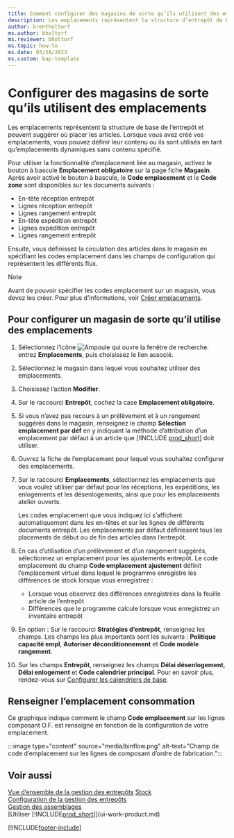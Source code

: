 ```yaml
---
title: Comment configurer des magasins de sorte qu’ils utilisent des emplacements
description: Les emplacements représentent la structure d’entrepôt de base et sont utilisés pour faire des propositions relatives à l’emplacement des articles.
author: brentholtorf
ms.author: bholtorf
ms.reviewer: bholtorf
ms.topic: how-to
ms.date: 03/28/2023
ms.custom: bap-template
---
```


# <a name="set-up-locations-to-use-bins"></a>Configurer des magasins de sorte qu’ils utilisent des emplacements

Les emplacements représentent la structure de base de l’entrepôt et peuvent suggérer où placer les articles. Lorsque vous avez créé vos emplacements, vous pouvez définir leur contenu ou ils sont utilisés en tant qu’emplacements dynamiques sans contenu spécifié.

Pour utiliser la fonctionnalité d’emplacement liée au magasin, activez le bouton à bascule **Emplacement obligatoire** sur la page fiche **Magasin**. Après avoir activé le bouton à bascule, le **Code emplacement** et le **Code zone** sont disponibles sur les documents suivants :

* En-tête réception entrepôt
* Lignes réception entrepôt
* Lignes rangement entrepôt
* En-tête expédition entrepôt
* Lignes expédition entrepôt
* Lignes rangement entrepôt

Ensuite, vous définissez la circulation des articles dans le magasin en spécifiant les codes emplacement dans les champs de configuration qui représentent les différents flux.  

> [!NOTE]  
> Avant de pouvoir spécifier les codes emplacement sur un magasin, vous devez les créer. Pour plus d’informations, voir [Créer emplacements](warehouse-how-to-create-individual-bins.md).  

## <a name="to-set-up-a-location-to-use-bins"></a>Pour configurer un magasin de sorte qu’il utilise des emplacements

1. Sélectionnez l’icône ![Ampoule qui ouvre la fenêtre de recherche.](media/ui-search/search_small.png "Dites-moi ce que vous voulez faire") entrez **Emplacements**, puis choisissez le lien associé.  
2. Sélectionnez le magasin dans lequel vous souhaitez utiliser des emplacements.  
3. Choisissez l’action **Modifier**.  
4. Sur le raccourci **Entrepôt**, cochez la case **Emplacement obligatoire**.  
5. Si vous n’avez pas recours à un prélèvement et à un rangement suggérés dans le magasin, renseignez le champ **Sélection emplacement par déf** en y indiquant la méthode d’attribution d’un emplacement par défaut à un article que [!INCLUDE [prod_short](includes/prod_short.md)] doit utiliser.  
6. Ouvrez la fiche de l’emplacement pour lequel vous souhaitez configurer des emplacements.
7. Sur le raccourci **Emplacements**, sélectionnez les emplacements que vous voulez utiliser par défaut pour les réceptions, les expéditions, les enlogements et les désenlogements, ainsi que pour les emplacements atelier ouverts.  

    Les codes emplacement que vous indiquez ici s’affichent automatiquement dans les en-têtes et sur les lignes de différents documents entrepôt. Les emplacements par défaut définissent tous les placements de début ou de fin des articles dans l’entrepôt.  
8. En cas d’utilisation d’un prélèvement et d’un rangement suggérés, sélectionnez un emplacement pour les ajustements entrepôt. Le code emplacement du champ **Code emplacement ajustement** définit l’emplacement virtuel dans lequel le programme enregistre les différences de stock lorsque vous enregistrez :

    * Lorsque vous observez des différences enregistrées dans la feuille article de l’entrepôt
    * Différences que le programme calcule lorsque vous enregistrez un inventaire entrepôt  
9. En option : Sur le raccourci **Stratégies d’entrepôt**, renseignez les champs. Les champs les plus importants sont les suivants : **Politique capacité empl**, **Autoriser déconditionnement** et **Code modèle rangement**.  
10. Sur les champs **Entrepôt**, renseignez les champs **Délai désenlogement**, **Délai enlogement** et **Code calendrier principal**. Pour en savoir plus, rendez-vous sur [Configurer les calendriers de base](across-how-to-assign-base-calendars.md).

## <a name="fill-in-the-consumption-bin"></a>Renseigner l’emplacement consommation

Ce graphique indique comment le champ **Code emplacement** sur les lignes composant O.F. est renseigné en fonction de la configuration de votre emplacement.

:::image type="content" source="media/binflow.png" alt-text="Champ de code d’emplacement sur les lignes de composant d’ordre de fabrication.":::

## <a name="see-also"></a>Voir aussi

[Vue d’ensemble de la gestion des entrepôts](design-details-warehouse-management.md)
[Stock](inventory-manage-inventory.md)  
[Configuration de la gestion des entrepôts](warehouse-setup-warehouse.md)  
[Gestion des assemblages](assembly-assemble-items.md)  
[Utiliser [!INCLUDE[prod_short](includes/prod_short.md)]](ui-work-product.md)

[!INCLUDE[footer-include](includes/footer-banner.md)]
